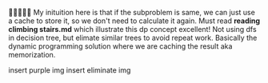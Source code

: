 🌟🌟🌟🌟🌟  My inituition here is that if the subproblem is same, we can just use a cache to store it, so we don't need to calculate it again. Must read **reading climbing stairs.md** which illustrate this dp concept excellent! Not using dfs in decision tree, but elimate similar trees to avoid repeat work. Basically the dynamic programming solution where we are caching the result aka memorization.

insert purple img
insert eliminate img
